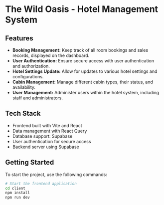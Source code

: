 # The Wild Oasis - Hotel Management System

## Features
- **Booking Management:** Keep track of all room bookings and sales records, displayed on the dashboard.
- **User Authentication:** Ensure secure access with user authentication and authorization.
- **Hotel Settings Update:** Allow for updates to various hotel settings and configurations.
- **Cabin Management:** Manage different cabin types, their status, and availability.
- **User Management:** Administer users within the hotel system, including staff and administrators.

## Tech Stack
- Frontend built with Vite and React
- Data management with React Query
- Database support: Supabase
- User authentication for secure access
- Backend server using Supabase

## Getting Started
To start the project, use the following commands:

```bash
# Start the frontend application
cd client
npm install
npm run dev


